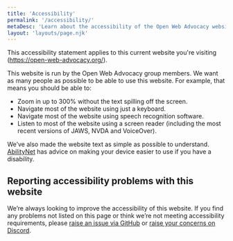 ```yaml
---
title: 'Accessibility'
permalink: '/accessibility/'
metaDesc: 'Learn about the accessibility of the Open Web Advocacy website.'
layout: 'layouts/page.njk'
---
```


This accessibility statement applies to this current website you're visiting (https://open-web-advocacy.org/).

This website is run by the Open Web Advocacy group members. We want as many people as possible to be able to use this website. For example, that means you should be able to:

- Zoom in up to 300% without the text spilling off the screen.
- Navigate most of the website using just a keyboard.
- Navigate most of the website using speech recognition software.
- Listen to most of the website using a screen reader (including the most recent versions of JAWS, NVDA and VoiceOver).

We’ve also made the website text as simple as possible to understand.
[AbilityNet](https://mcmw.abilitynet.org.uk/) has advice on making your device easier to use if you have a disability.

## Reporting accessibility problems with this website

We’re always looking to improve the accessibility of this website. If you find any problems not listed on this page or think we’re not meeting accessibility requirements, please
[raise an issue via GitHub](https://github.com/OpenWebAdvocacy/website/issues) or [raise your concerns on Discord](https://discord.gg/x53hkqrRKx).

